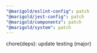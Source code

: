 ```yaml
---
"@marigold/eslint-config": patch
"@marigold/jest-config": patch
"@marigold/components": patch
"@marigold/system": patch
---
```


chore(deps): update testing (major)
